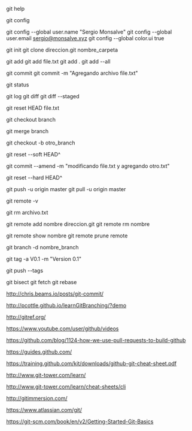 git help

git config

git config --global user.name "Sergio Monsalve"
git config --global user.email sergio@monsalve.xyz
git config --global color.ui true

git init
git clone direccion.git nombre_carpeta

git add 
git add file.txt
git add .
git add --all

git commit 
git commit -m "Agregando archivo file.txt"

git status

git log
git diff
git diff --staged

git reset HEAD file.txt

git checkout branch

git merge branch

git checkout -b otro_branch

git reset  --soft HEAD^

git commit --amend -m "modificando file.txt y agregando otro.txt"

git reset  --hard HEAD^

git push -u origin master
git pull -u origin master

git remote -v 

git rm archivo.txt

git remote add nombre direccion.git
git remote rm  nombre 

git remote show nombre 
git remote prune remote 

git branch -d nombre_branch

git tag -a V0.1 -m "Version 0.1"

git push --tags 

git bisect
git fetch
git rebase


http://chris.beams.io/posts/git-commit/

http://pcottle.github.io/learnGitBranching/?demo

http://gitref.org/

https://www.youtube.com/user/github/videos

https://github.com/blog/1124-how-we-use-pull-requests-to-build-github

https://guides.github.com/

https://training.github.com/kit/downloads/github-git-cheat-sheet.pdf

http://www.git-tower.com/learn/

http://www.git-tower.com/learn/cheat-sheets/cli

http://gitimmersion.com/

https://www.atlassian.com/git/

https://git-scm.com/book/en/v2/Getting-Started-Git-Basics